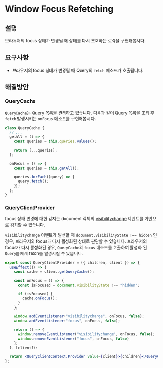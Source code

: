 # Window Focus Refetching

## 설명

브라우저의 focus 상태가 변경될 때 상태를 다시 조회하는 로직을 구현해봅시다.

## 요구사항

- 브라우저의 focus 상태가 변경될 때 Query의 `fetch` 메소드가 호출됩니다.

## 해결방안

### QueryCache

`QueryCache`는 Query 목록을 관리하고 있습니다. 다음과 같이 Query 목록을 조회 후 `fetch` 발생시키는 `onFocus` 메소드를 구현해봅시다.

```jsx
class QueryCache {
  // ...
  getAll = () => {
    const queries = this.queries.values();

    return [...queries];
  };

  onFocus = () => {
    const queries = this.getAll();

    queries.forEach((query) => {
      query.fetch();
    });
  };
}
```

### QueryClientProvider

focus 상태 변경에 대한 감지는 document 객체의 [visibilitychange](https://developer.mozilla.org/en-US/docs/Web/API/Document/visibilitychange_event) 이벤트를 기반으로 감지할 수 있습니다.

`visibilitychange` 이벤트가 발생할 때 `document.visibilityState !== hidden` 인 경우, 브라우저의 focus가 다시 활성화된 상태로 판단할 수 있습니다. 브라우저의 focus가 다시 활성화된 경우, `QueryCache`의 `focus` 메소드를 호출하여 활성화 된 `Query`들에게 fetch를 발생시킬 수 있습니다.

```jsx
export const QueryClientProvider = ({ children, client }) => {
  useEffect(() => {
    const cache = client.getQueryCache();

    const onFocus = () => {
      const isFocused = document.visibilityState !== "hidden";

      if (isFocused) {
        cache.onFocus();
      }
    };

    window.addEventListener("visibilitychange", onFocus, false);
    window.addEventListener("focus", onFocus, false);

    return () => {
      window.removeEventListener("visibilitychange", onFocus, false);
      window.removeEventListener("focus", onFocus, false);
    };
  }, [client]);

  return <QueryClientContext.Provider value={client}>{children}</QueryClientContext.Provider>;
};
```
